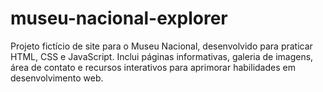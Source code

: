 # museu-nacional-explorer
Projeto fictício de site para o Museu Nacional, desenvolvido para praticar HTML, CSS e JavaScript. Inclui páginas informativas, galeria de imagens, área de contato e recursos interativos para aprimorar habilidades em desenvolvimento web.
